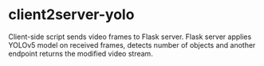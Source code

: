 # client2server-yolo
Client-side script sends video frames to Flask server. Flask server applies YOLOv5 model on received frames, detects number of objects and another endpoint returns the modified video stream.
